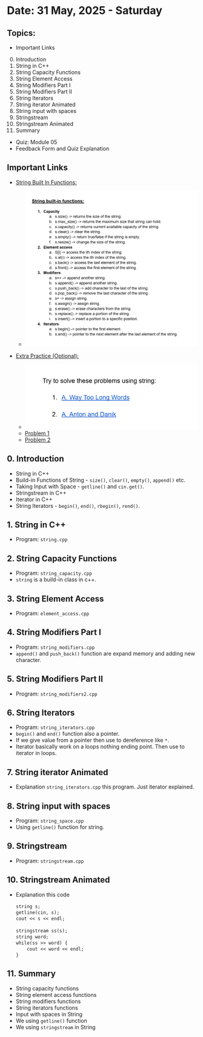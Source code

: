# Date: 31 May, 2025 - Saturday

## Topics:
- Important Links
0. Introduction
1. String in C++
2. String Capacity Functions
3. String Element Access
4. String Modifiers Part I
5. String Modifiers Part II
6. String Iterators
7. String iterator Animated
8. String input with spaces
9. Stringstream
10. Stringstream Animated
11. Summary
- Quiz: Module 05
- Feedback Form and Quiz Explanation

## Important Links
- [String Built In Functions:](https://docs.google.com/document/d/1nxFrcoG_t-hMbeuAw6A5r_CV7I1lYvKLwEpupTQqkrM/edit?usp=sharing)
    - ![String built-in functions:](./images/functions.png)


- [Extra Practice (Optional):](https://docs.google.com/document/d/14sdQIgBZV29d8cSMPfMasotAc_jhZNgxaqRSOG_yR1c/edit?usp=sharing)
    - ![Try to solve these problems using string:](./images/extra_problems.png)
    - [Problem 1](https://codeforces.com/problemset/problem/71/A)
    - [Problem 2](https://codeforces.com/problemset/problem/734/A)

## 0. Introduction
- String in C++
- Build-in Functions of String - `size()`, `clear()`, `empty()`, `append()` etc.
- Taking Input with Space - `getline()` and `cin.get()`.
- Stringstream in C++
- Iterator in C++
- String Iterators - `begin()`, `end()`, `rbegin()`, `rend()`.

## 1. String in C++
- Program: `string.cpp`

## 2. String Capacity Functions
- Program: `string_capacity.cpp`
- `string` is a build-in class in c++.

## 3. String Element Access
- Program: `element_access.cpp`

## 4. String Modifiers Part I
- Program: `string_modifiers.cpp`
- `append()` and `push_back()` function are expand memory and adding new character.

## 5. String Modifiers Part II
- Program: `string_modifiers2.cpp`

## 6. String Iterators
- Program: `string_iterators.cpp`
- `begin()` and `end()` function also a pointer.
- If we give value from a pointer then use to dereference like `*`.
- Iterator basically work on a loops nothing ending point. Then use to iterator in loops.

## 7. String iterator Animated
- Explanation `string_iterators.cpp` this program. Just iterator explained.

## 8. String input with spaces
- Program: `string_space.cpp`
- Using `getline()` function for string.

## 9. Stringstream
- Program: `stringstream.cpp`

## 10. Stringstream Animated
- Explanation this code
    ```
    string s;
    getline(cin, s);
    cout << s << endl;

    stringstream ss(s);
    string word;
    while(ss >> word) {
        cout << word << endl;
    }
    ```

## 11. Summary
- String capacity functions
- String element access functions
- String modifiers functions
- String iterators functions
- Input with spaces in String
- We using `getline()` function
- We using `stringstream` in String